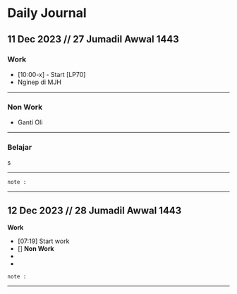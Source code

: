 # Daily Journal

 ## 11 Dec 2023 // 27 Jumadil Awwal 1443
 
### Work
- [10:00-x] - Start [LP70] 
- Nginep di MJH
---
### Non Work
- Ganti Oli
---
### Belajar
s

---
``` 
note : 

```
---
 ## 12 Dec 2023 // 28 Jumadil Awwal 1443
 
**Work**
- [07:19] Start work
- []
**Non Work**
- 
- 
``` 
note : 

```
---

<!--stackedit_data:
eyJoaXN0b3J5IjpbLTE1MTM3NzI3NjYsLTQyNjMxODcxMSwxMz
U0NzYwMzE5LC03NDMxOTkxMjMsMTMxNDE0MTgwNSwtMTIyMzA0
ODk4NSwxNTMxNTYzNTg1LDMwMzI0ODgzOSwtMTM2NDY4MzkzOV
19
-->